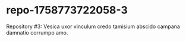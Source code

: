 # repo-1758773722058-3
Repository #3: Vesica uxor vinculum credo tamisium abscido campana damnatio corrumpo amo.
